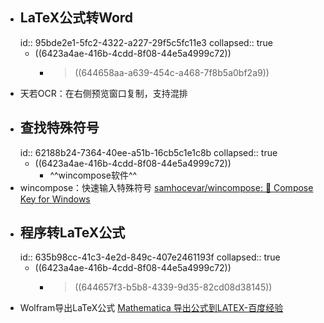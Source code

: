 - ## LaTeX公式转Word
  id:: 95bde2e1-5fc2-4322-a227-29f5c5fc11e3
  collapsed:: true
	- ((6423a4ae-416b-4cdd-8f08-44e5a4999c72))
		- >((644658aa-a639-454c-a468-7f8b5a0bf2a9))
- 天若OCR：在右侧预览窗口复制，支持混排
- ## 查找特殊符号
  id:: 62188b24-7364-40ee-a51b-16cb5c1e1c8b
  collapsed:: true
	- ((6423a4ae-416b-4cdd-8f08-44e5a4999c72))
		- ^^wincompose软件^^
- wincompose：快速输入特殊符号 [samhocevar/wincompose: 🔣 Compose Key for Windows](https://github.com/samhocevar/wincompose)
- ## 程序转LaTeX公式
  id:: 635b98cc-41c3-4e2d-849c-407e2461193f
  collapsed:: true
	- ((6423a4ae-416b-4cdd-8f08-44e5a4999c72))
		- > ((644657f3-b5b8-4339-9d35-82cd08d38145))
- Wolfram导出LaTeX公式 [Mathematica 导出公式到LATEX-百度经验](https://jingyan.baidu.com/article/d8072ac4b7cfcaec95cefd2b.html)